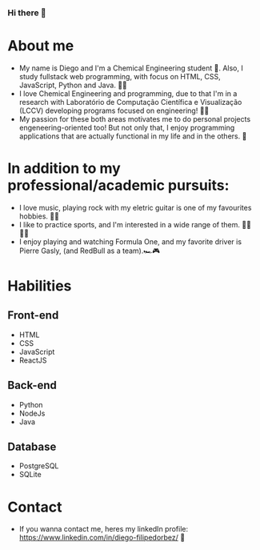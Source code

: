 ### Hi there 👋

# About me
- My name is Diego and I'm a Chemical Engineering student :construction_worker:. Also, I study fullstack web programming, with focus on HTML, CSS, JavaScript, Python and Java. :man_technologist:
- I love Chemical Engineering and programming, due to that I'm in a research with Laboratório de Computação Científica e Visualização (LCCV) developing programs focused on engineering! :man_student:
- My passion for these both areas motivates me to do personal projects engeneering-oriented too! But not only that, I enjoy programming applications that are actually functional in my life and in the others. :rocket:


# In addition to my professional/academic pursuits:
- I love music, playing rock with my eletric guitar is one of my favourites hobbies. :guitar::notes:
- I like to practice sports, and I'm interested in a wide range of them. :weight_lifting_man::man_cartwheeling:
- I enjoy playing and watching Formula One, and my favorite driver is Pierre Gasly, (and RedBull as a team).:racing_car::video_game:

# Habilities
## Front-end
- HTML
- CSS
- JavaScript
- ReactJS
## Back-end
- Python
- NodeJs
- Java
## Database
- PostgreSQL
- SQLite

# Contact
- If you wanna contact me, heres my linkedIn profile: https://www.linkedin.com/in/diego-filipedorbez/ :iphone:

